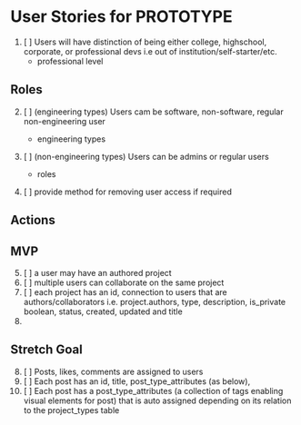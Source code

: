 # User Stories for PROTOTYPE

1. [ ] Users will have distinction of being either college, highschool, corporate, or professional devs i.e out of institution/self-starter/etc.
    - professional level

## Roles
2. [ ] (engineering types) Users cam be software, non-software, regular non-engineering user
    - engineering types
3. [ ] (non-engineering types) Users can be admins or regular users
    - roles

4. [ ] provide method for removing user access if required

## Actions

## MVP
5. [ ] a user may have an authored project
6. [ ] multiple users can collaborate on the same project
7. [ ] each project has an id, connection to users that are authors/collaborators i.e. project.authors, type, description, is_private boolean, status, created, updated and title
8.

## Stretch Goal
8. [ ] Posts, likes, comments are assigned to users
11. [ ] Each post has an id, title, post_type_attributes (as below),
10. [ ] Each post has a post_type_attributes (a collection of tags enabling visual elements for post) that is auto assigned depending on its relation to the project_types table

